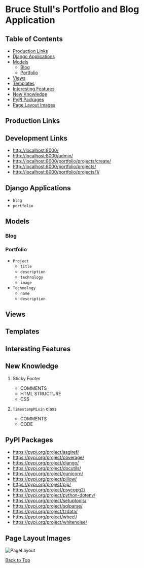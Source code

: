 # Bruce Stull's Portfolio and Blog Application

## Table of Contents

* [Production Links](#production-links)
* [Django Applications](#django-applications)
* [Models](#models)
    * [Blog](#blog)
    * [Portfolio](#portfolio)
* [Views](#views)
* [Templates](#templates)
* [Interesting Features](#interesting-features)
* [New Knowledge](#new-knowledge)
* [PyPI Packages](#pypi-packages)
* [Page Layout Images](#page-layout-images)

## Production Links

## Development Links

* <http://localhost:8000/>
* <http://localhost:8000/admin/>
* <http://localhost:8000/portfolio/projects/create/>
* <http://localhost:8000/portfolio/projects/>
* <http://localhost:8000/portfolio/projects/1/>

## Django Applications

* `blog`
* `portfolio`

## Models

### Blog

### Portfolio

* `Project`
    * `title`
    * `description`
    * `technology`
    * `image`
* `Technology`
    * `name`
    * `description`

## Views

## Templates

## Interesting Features

## New Knowledge

1. Sticky Footer
    * COMMENTS
    * HTML STRUCTURE
    * CSS

1. `TimestampMixin` class
    * COMMENTS
    * CODE

## PyPI Packages

* <https://pypi.org/project/asgiref/>
* <https://pypi.org/project/coverage/>
* <https://pypi.org/project/django/>
* <https://pypi.org/project/docutils/>
* <https://pypi.org/project/gunicorn/>
* <https://pypi.org/project/pillow/>
* <https://pypi.org/project/pip/>
* <https://pypi.org/project/psycopg2/>
* <https://pypi.org/project/python-dotenv/>
* <https://pypi.org/project/setuptools/>
* <https://pypi.org/project/sqlparse/>
* <https://pypi.org/project/tzdata/>
* <https://pypi.org/project/wheel/>
* <https://pypi.org/project/whitenoise/>

## Page Layout Images

![PageLayout](https://github.com/brucestull/bruce-stull/assets/47562501/07366f46-bd1f-4776-9f97-2400c38719b3)

[Back to Top](#bruce-stulls-portfolio-and-blog-application)